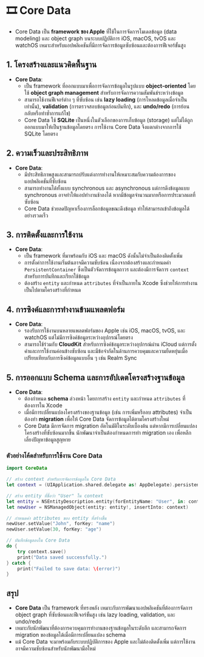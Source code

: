# 🎞️ Core Data

- Core Data เป็น **framework ของ Apple** ที่ใช้ในการจัดการโมเดลข้อมูล (data modeling) และ object graph บนระบบปฏิบัติการ iOS, macOS, tvOS และ watchOS เหมาะสำหรับแอปพลิเคชันที่มีการจัดการข้อมูลซับซ้อนและต้องการฟีเจอร์ขั้นสูง 

## 1. โครงสร้างและแนวคิดพื้นฐาน
- **Core Data**:
  - เป็น framework ที่ออกแบบมาเพื่อการจัดการข้อมูลในรูปแบบ **object-oriented** โดยใช้ **object graph management** สำหรับการจัดการความสัมพันธ์ระหว่างข้อมูล
  - สามารถใช้งานฟีเจอร์ต่าง ๆ ที่ซับซ้อน เช่น **lazy loading** (การโหลดข้อมูลเมื่อจำเป็นเท่านั้น), **validation** (การตรวจสอบข้อมูลก่อนบันทึก), และ **undo/redo** (การย้อนกลับหรือทำซ้ำการแก้ไข)
  - Core Data ใช้ **SQLite** เป็นหนึ่งในตัวเลือกของการเก็บข้อมูล (storage) แต่ไม่ได้ถูกออกแบบมาให้เป็นฐานข้อมูลโดยตรง การใช้งาน Core Data จึงแตกต่างจากการใช้ SQLite โดยตรง

## 2. ความเร็วและประสิทธิภาพ
- **Core Data**:
  - มีประสิทธิภาพสูงและสามารถปรับแต่งการทำงานให้เหมาะสมกับความต้องการของแอปพลิเคชันที่ซับซ้อน 
  - สามารถทำงานได้ทั้งแบบ synchronous และ asynchronous แต่การดึงข้อมูลแบบ synchronous อาจทำให้แอปทำงานช้าลงได้ หากมีข้อมูลจำนวนมากหรือการประมวลผลที่ซับซ้อน
  - Core Data ช่วยลดปัญหาเรื่องการล็อกข้อมูลขณะดึงข้อมูล ทำให้สามารถเข้าถึงข้อมูลได้อย่างรวดเร็ว

## 3. การติดตั้งและการใช้งาน
- **Core Data**:
  - เป็น framework ที่มาพร้อมกับ iOS และ macOS ดังนั้นไม่จำเป็นต้องติดตั้งเพิ่ม
  - การตั้งค่าการใช้งานเริ่มต้นอาจมีความซับซ้อน เนื่องจากต้องสร้างและกำหนดค่า `PersistentContainer` ซึ่งเป็นตัวจัดการข้อมูลถาวร และต้องมีการจัดการ `context` สำหรับการบันทึกและเรียกใช้ข้อมูล
  - ต้องสร้าง `entity` และกำหนด `attributes` ที่จำเป็นภายใน Xcode ซึ่งช่วยให้การทำงานเป็นไปตามโครงสร้างที่กำหนด

## 4. การซิงค์และการทำงานข้ามแพลตฟอร์ม
- **Core Data**:
  - รองรับการใช้งานบนหลายแพลตฟอร์มของ Apple เช่น iOS, macOS, tvOS, และ watchOS แต่ไม่มีการซิงค์ข้อมูลระหว่างอุปกรณ์โดยตรง
  - สามารถใช้ร่วมกับ **CloudKit** สำหรับการซิงค์ข้อมูลระหว่างอุปกรณ์ผ่าน iCloud แต่การตั้งค่าและการใช้งานค่อนข้างซับซ้อน และมีข้อจำกัดในด้านการควบคุมและความยืดหยุ่นเมื่อเปรียบเทียบกับการซิงค์ข้อมูลแบบอื่น ๆ เช่น Realm Sync

## 5. การออกแบบ Schema และการอัปเดตโครงสร้างฐานข้อมูล
- **Core Data**:
  - ต้องกำหนด **schema** ล่วงหน้า โดยการสร้าง `entity` และกำหนด `attributes` ที่ต้องการใน Xcode
  - เมื่อมีการเปลี่ยนแปลงโครงสร้างของฐานข้อมูล (เช่น การเพิ่มหรือลบ attributes) จำเป็นต้องทำ **migration** เพื่อให้ Core Data จัดการข้อมูลได้ตามโครงสร้างใหม่
  - Core Data มีการจัดการ migration อัตโนมัติในระดับเบื้องต้น แต่หากมีการเปลี่ยนแปลงโครงสร้างที่ซับซ้อนมากขึ้น นักพัฒนาจำเป็นต้องกำหนดการทำ migration เอง เพื่อหลีกเลี่ยงปัญหาข้อมูลสูญหาย

### ตัวอย่างโค้ดสำหรับการใช้งาน Core Data

```swift
import CoreData

// สร้าง context สำหรับการจัดการข้อมูลใน Core Data
let context = (UIApplication.shared.delegate as! AppDelegate).persistentContainer.viewContext

// สร้าง entity ที่ชื่อว่า "User" ใน context
let entity = NSEntityDescription.entity(forEntityName: "User", in: context)
let newUser = NSManagedObject(entity: entity!, insertInto: context)

// กำหนดค่า attributes ของ entity ที่สร้างขึ้น
newUser.setValue("John", forKey: "name")
newUser.setValue(30, forKey: "age")

// บันทึกข้อมูลลงใน Core Data
do {
    try context.save()
    print("Data saved successfully.")
} catch {
    print("Failed to save data: \(error)")
}
```

## สรุป
- **Core Data** เป็น framework ที่ทรงพลัง เหมาะกับการพัฒนาแอปพลิเคชันที่ต้องการจัดการ object graph ที่ซับซ้อนและฟีเจอร์ขั้นสูง เช่น lazy loading, validation, และ undo/redo
- เหมาะกับนักพัฒนาที่ต้องการควบคุมการทำงานของฐานข้อมูลในระดับลึก และสามารถจัดการ migration ของข้อมูลได้เมื่อมีการเปลี่ยนแปลง schema
- แม้ Core Data จะมาพร้อมกับระบบปฏิบัติการของ Apple และไม่ต้องติดตั้งเพิ่ม แต่การใช้งานอาจมีความซับซ้อนสำหรับนักพัฒนามือใหม่
